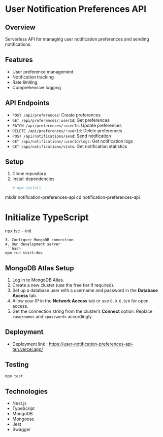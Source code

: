 # User Notification Preferences API

## Overview
Serverless API for managing user notification preferences and sending notifications.

## Features
- User preference management
- Notification tracking
- Rate limiting
- Comprehensive logging

## API Endpoints
- `POST /api/preferences`: Create preferences
- `GET /api/preferences/:userId`: Get preferences
- `PATCH /api/preferences/:userId`: Update preferences
- `DELETE /api/preferences/:userId`: Delete preferences
- `POST /api/notifications/send`: Send notification
- `GET /api/notifications/:userId/logs`: Get notification logs
- `GET /api/notifications/stats`: Get notification statistics

## Setup
1. Clone repository
2. Install dependencies
   ```bash
   # npm install
mkdir notification-preferences-api
cd notification-preferences-api

# Initialize TypeScript
npx tsc --init
   ```
3. Configure MongoDB connection
4. Run development server
   ```bash
   npm run start:dev
   ```
## MongoDB Atlas Setup

1. Log in to MongoDB Atlas.
2. Create a new cluster (use the free tier if required).
3. Set up a database user with a username and password in the **Database Access** tab.
4. Allow your IP in the **Network Access** tab or use `0.0.0.0/0` for open access.
5. Get the connection string from the cluster’s **Connect** option. Replace `<username>` and `<password>` accordingly.

## Deployment
- Deployment link : https://user-notification-preferences-api-ten.vercel.app/
 
## Testing
```bash
npm test
```

## Technologies
- Nest.js
- TypeScript
- MongoDB
- Mongoose
- Jest
- Swagger
